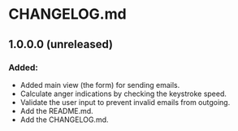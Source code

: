 # CHANGELOG.md

## 1.0.0.0 (unreleased)

### Added:
- Added main view (the form) for sending emails.
- Calculate anger indications by checking the keystroke speed.
- Validate the user input to prevent invalid emails from outgoing.
- Add the README.md.
- Add the CHANGELOG.md.